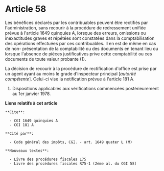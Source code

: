 # Article 58

Les bénéfices déclarés par les contribuables peuvent être rectifiés par l'administration, sans recourir à la procédure de
redressement unifiée prévue à l'article 1649 quinquies A, lorsque des erreurs, omissions ou inexactitudes graves et répétées
sont constatées dans la comptabilisation des opérations effectuées par ces contribuables. Il en est de même en cas de non-
présentation de la comptabilité ou des documents en tenant lieu ou lorsque l'absence de pièces justificatives prive cette
comptabilité ou ces documents de toute valeur probante (1).

La décision de recourir à la procédure de rectification d'office est prise par un agent ayant au moins le grade d'inspecteur
principal [*autorité compétente*]. Celui-ci vise la notification prévue à l'article 181 A.

1)  Dispositions applicables aux vérifications commencées postérieurement au 1er janvier 1978.

**Liens relatifs à cet article**

	**Cite**:

	  - CGI 1649 quinquies A
	  - CGI 181 A

	**Cité par**:

	  - Code général des impôts, CGI. - art. 1649 quater L (M)

	**Nouveaux textes**:

	  - Livre des procédures fiscales L75
	  - Livre des procédures fiscales R75-1 (2ème al. du CGI 58)
